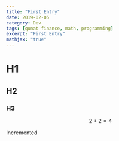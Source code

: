 ```yaml
---
title: "First Entry"
date: 2019-02-05
category: Dev
tags: [qunat finance, math, programming]
excerpt: "First Entry"
mathjax: "true"
---
```


# H1
## H2
### H3

$$ 2 + 2 = 4 $$

Incremented